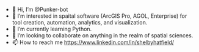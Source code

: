 - 👋 Hi, I’m @Punker-bot
- 👀 I’m interested in spaital software (ArcGIS Pro, AGOL, Enterprise) for tool creation, automation, analytics, and visualization.
- 🌱 I’m currently learning Python.
- 💞️ I’m looking to collaborate on anything in the realm of spatial sciences. 
- 📫 How to reach me https://www.linkedin.com/in/shelbyhatfield/

<!---
Punker-bot/Punker-bot is a ✨ special ✨ repository because its `README.md` (this file) appears on your GitHub profile.
You can click the Preview link to take a look at your changes.
--->
